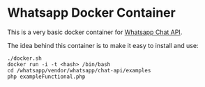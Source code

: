 # Whatsapp Docker Container

This is a very basic docker container for [Whatsapp Chat API](https://github.com/mgp25/Chat-API).

The idea behind this container is to make it easy to install and use:

```
./docker.sh
docker run -i -t <hash> /bin/bash
cd /whatsapp/vendor/whatsapp/chat-api/examples
php exampleFunctional.php
```